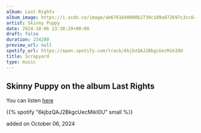 ```yaml
---
album: Last Rights
album_image: https://i.scdn.co/image/ab67616d0000b2730c189a872697c3cc64c8b0af
artist: Skinny Puppy
date: 2024-10-06 23:38:29+00:00
draft: false
duration: 234200
preview_url: null
spotify_url: https://open.spotify.com/track/6kjbzQAJ2BkgcUecMikI0U
title: Scrapyard
type: music
---
```



## Skinny Puppy on the album Last Rights

You can listen [here](https://open.spotify.com/track/6kjbzQAJ2BkgcUecMikI0U)

{{% spotify "6kjbzQAJ2BkgcUecMikI0U" small %}}

added on October 06, 2024